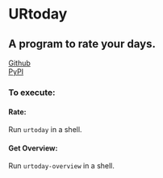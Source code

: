 # URtoday  

## A program to rate your days.  

[Github](https://github.com/poyynt/urtoday)  
[PyPI](https://pypi.org/project/urtoday)

### To execute:  
#### Rate:  
Run `urtoday` in a shell.  
#### Get Overview:  
Run `urtoday-overview` in a shell.  
